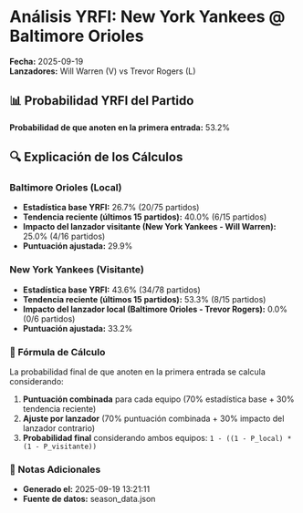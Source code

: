 # Análisis YRFI: New York Yankees @ Baltimore Orioles

**Fecha:** 2025-09-19  
**Lanzadores:** Will Warren (V) vs Trevor Rogers (L)

## 📊 Probabilidad YRFI del Partido

**Probabilidad de que anoten en la primera entrada:** 53.2%

## 🔍 Explicación de los Cálculos

### Baltimore Orioles (Local)
- **Estadística base YRFI:** 26.7% (20/75 partidos)
- **Tendencia reciente (últimos 15 partidos):** 40.0% (6/15 partidos)
- **Impacto del lanzador visitante (New York Yankees - Will Warren):** 25.0% (4/16 partidos)
- **Puntuación ajustada:** 29.9%

### New York Yankees (Visitante)
- **Estadística base YRFI:** 43.6% (34/78 partidos)
- **Tendencia reciente (últimos 15 partidos):** 53.3% (8/15 partidos)
- **Impacto del lanzador local (Baltimore Orioles - Trevor Rogers):** 0.0% (0/6 partidos)
- **Puntuación ajustada:** 33.2%

### 📝 Fórmula de Cálculo

La probabilidad final de que anoten en la primera entrada se calcula considerando:
1. **Puntuación combinada** para cada equipo (70% estadística base + 30% tendencia reciente)
2. **Ajuste por lanzador** (70% puntuación combinada + 30% impacto del lanzador contrario)
3. **Probabilidad final** considerando ambos equipos: `1 - ((1 - P_local) * (1 - P_visitante))`

### 📌 Notas Adicionales

- **Generado el:** 2025-09-19 13:21:11
- **Fuente de datos:** season_data.json
